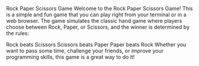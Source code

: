 Rock Paper Scissors Game
Welcome to the Rock Paper Scissors Game! This is a simple and fun game that you can play right from your terminal or in a web browser. The game simulates the classic hand game where players choose between Rock, Paper, or Scissors, and the winner is determined by the rules:

Rock beats Scissors
Scissors beats Paper
Paper beats Rock
Whether you want to pass some time, challenge your friends, or improve your programming skills, this game is a great way to do it!

